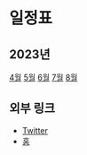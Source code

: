 # 일정표
## 2023년
[4월](./2023/April/index.md) [5월](./2023/May/index.md) [6월](./2023/June/index.md)
[7월](./2023/July/index.md) [8월](./2023/August/index.md)

## 외부 링크
- [Twitter](https://twitter.com/hoto_ras)
- [홈](../)
